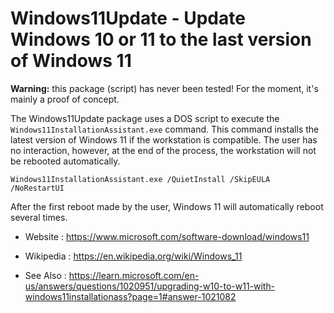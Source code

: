 # Windows11Update - Update Windows 10 or 11 to the last version of Windows 11

**Warning:** this package (script) has never been tested!
For the moment, it's mainly a proof of concept.

The Windows11Update package uses a DOS script to execute the
`Windows11InstallationAssistant.exe` command.
This command installs the latest version of Windows 11 if the workstation
is compatible. The user has no interaction, however, at the end of the
process, the workstation will not be rebooted automatically. 

```dos
Windows11InstallationAssistant.exe /QuietInstall /SkipEULA /NoRestartUI 
```

After the first reboot made by the user, Windows 11 will automatically reboot several times.

* Website : https://www.microsoft.com/software-download/windows11
* Wikipedia : https://en.wikipedia.org/wiki/Windows_11

* See Also : https://learn.microsoft.com/en-us/answers/questions/1020951/upgrading-w10-to-w11-with-windows11installationass?page=1#answer-1021082
